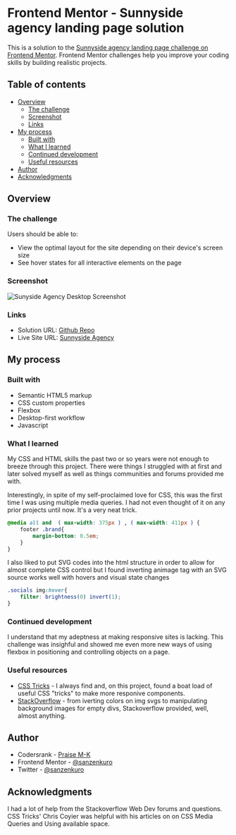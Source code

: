 # Frontend Mentor - Sunnyside agency landing page solution

This is a solution to the [Sunnyside agency landing page challenge on Frontend Mentor](https://www.frontendmentor.io/challenges/sunnyside-agency-landing-page-7yVs3B6ef). Frontend Mentor challenges help you improve your coding skills by building realistic projects.

## Table of contents

- [Overview](#overview)
  - [The challenge](#the-challenge)
  - [Screenshot](#screenshot)
  - [Links](#links)
- [My process](#my-process)
  - [Built with](#built-with)
  - [What I learned](#what-i-learned)
  - [Continued development](#continued-development)
  - [Useful resources](#useful-resources)
- [Author](#author)
- [Acknowledgments](#acknowledgments)

## Overview

### The challenge

Users should be able to:

- View the optimal layout for the site depending on their device's screen size
- See hover states for all interactive elements on the page

### Screenshot

![Sunyside Agency Desktop Screenshot](./screenshots/screenshot.jpg)


### Links

- Solution URL: [Github Repo](https://github.com/5ett/sunnyside-agency-landing)
- Live Site URL: [Sunnyside Agency](https://your-live-site-url.com)

## My process

### Built with

- Semantic HTML5 markup
- CSS custom properties
- Flexbox
- Desktop-first workflow
- Javascript

### What I learned

My CSS and HTML skills the past two or so years were not enough to breeze through this project. There were things I struggled with at first and later solved myself as well as things communities and forums provided me with.


Interestingly, in spite of my self-proclaimed love for CSS, this was the first time I was using multiple media queries. I had not even thought of it on any prior projects until now. It's a very neat trick.

```css
@media all and  ( max-width: 375px ) , ( max-width: 411px ) {
    footer .brand{
        margin-bottom: 0.5em;
    }
}  
```

I also liked to put SVG codes into the html structure in order to allow for almost complete CSS control but I found inverting animage tag with an SVG source works well with hovers and visual state changes

```css
.socials img:hover{
    filter: brightness(0) invert(1);
}
```

### Continued development

I understand that my adeptness at making responsive sites is lacking. This challenge was insighful and showed me even more new ways of using flexbox in positioning and controlling objects on a page.

### Useful resources

- [CSS Tricks](https://css-tricks.com) - I always find and, on this project, found a boat load of useful CSS "tricks" to make more responive components.
- [StackOverflow](https://stackoverflow.com) - from iverting colors on img svgs to manipulating background images for empty divs, Stackoverflow provided, well, almost anything. 

## Author

- Codersrank - [Praise M-K](https://profile.codersrank.io/user/5ett)
- Frontend Mentor - [@sanzenkuro](https://www.frontendmentor.io/profile/sanzenkuro)
- Twitter - [@sanzenkuro](https://www.twitter.com/sanzenkuro)

## Acknowledgments

I had a lot of help from the Stackoverflow Web Dev forums and questions. CSS Tricks' Chris Coyier was helpful with his articles on on CSS Media Queries and Using available space. 

